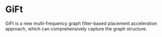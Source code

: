 # GiFt
GiFt is a new multi-frequency graph filter-based placement acceleration approach, which can comprehensively capture the graph structure.
